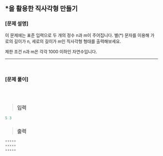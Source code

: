 ## \*을 활용한 직사각형 만들기

### [문제 설명]

이 문제에는 표준 입력으로 두 개의 정수 n과 m이 주어집니다.
별(\*) 문자를 이용해 가로의 길이가 n, 세로의 길이가 m인 직사각형 형태를 출력해보세요.

제한 조건
n과 m은 각각 1000 이하인 자연수입니다.

---

 <br/>

### [문제 풀이]

```javascript

```

 <br/>

> ### 입력

```javascript
5 3
```

> ### 출력

```javascript
*****
*****
*****
```
